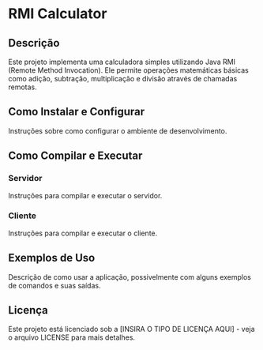 # RMI Calculator

## Descrição

Este projeto implementa uma calculadora simples utilizando Java RMI (Remote Method Invocation). Ele permite operações matemáticas básicas como adição, subtração, multiplicação e divisão através de chamadas remotas.

## Como Instalar e Configurar

Instruções sobre como configurar o ambiente de desenvolvimento.

## Como Compilar e Executar

### Servidor

Instruções para compilar e executar o servidor.

### Cliente

Instruções para compilar e executar o cliente.

## Exemplos de Uso

Descrição de como usar a aplicação, possivelmente com alguns exemplos de comandos e suas saídas.

## Licença

Este projeto está licenciado sob a [INSIRA O TIPO DE LICENÇA AQUI] - veja o arquivo LICENSE para mais detalhes.
